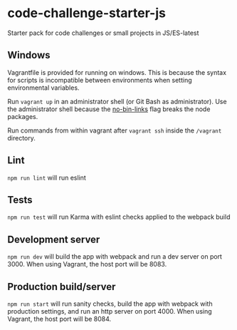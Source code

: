 # code-challenge-starter-js
Starter pack for code challenges or small projects in JS/ES-latest

## Windows
Vagrantfile is provided for running on windows. This is because the syntax for
scripts is incompatible between environments when setting environmental variables.

Run `vagrant up` in an administrator shell (or Git Bash as administrator).
Use the administrator shell because the [no-bin-links](https://github.com/npm/npm/issues/9901)
flag breaks the node packages.

Run commands from within vagrant after `vagrant ssh` inside the `/vagrant` directory.

## Lint
`npm run lint` will run eslint

## Tests
`npm run test` will run Karma with eslint checks applied to the webpack build

## Development server
`npm run dev` will build the app with webpack and run a dev server on port 3000.
When using Vagrant, the host port will be 8083.

## Production build/server
`npm run start` will run sanity checks, build the app with webpack with
production settings, and run an http server on port 4000.
When using Vagrant, the host port will be 8084.
